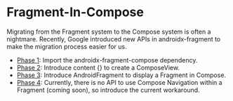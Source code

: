 # Fragment-In-Compose
Migrating from the Fragment system to the Compose system is often a nightmare. Recently, Google introduced new APIs in androidx-fragment to make the migration process easier for us.

- [Phase 1](https://github.com/s2g090123/Fragment-In-Compose/compare/master...phase1): Import the androidx-fragment-compose dependency.
- [Phase 2](https://github.com/s2g090123/Fragment-In-Compose/compare/phase1...phase2): Introduce content {} to create a ComposeView.
- [Phase 3](https://github.com/s2g090123/Fragment-In-Compose/compare/phase2...phase3): Introduce AndroidFragment to display a Fragment in Compose.
- [Phase 4](https://github.com/s2g090123/Fragment-In-Compose/compare/phase3...phase4): Currently, there is no API to use Compose Navigation within a Fragment (coming soon), so introduce the current workaround.
